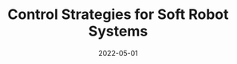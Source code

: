 ---
title: "Control Strategies for Soft Robot Systems"
collection: publications
category: manuscripts
permalink: /publication/2022-05-01-control-strategies-soft-robots
excerpt: 'Soft robots have recently attracted increased attention because their characteristics of low‐cost fabrication, durability, and deformability make them uniquely suited for applications in bio‐integrated systems. Being fundamentally different from traditional rigid robots, soft robots exhibit properties of infinite degrees of freedom (DOF) and nonlinear materials properties that require innovations in control systems. With the rapid development of materials science, robotics, and artificial intelligence, the diversification of actuator mechanisms and algorithms has enabled a wide range of unique control strategies. This review summarizes the basics of actuator mechanisms and control strategies, including open‐loop control, closed‐loop control, and autonomous control, and discusses their implementation from diversified perspectives. Control strategies are evaluated based on their compatibility with materials sets, application goals, and implementation route. The emerging directions are forecasted from the perspectives of interfacing between controller and actuator, underactuated control strategies, and implementation of artificial intelligence (AI).'
date: 2022-05-01
venue: 'Advanced Intelligent Systems'
paperurl: 'https://wang5056.github.io/files/Wang and Chortos - 2022 - Control Strategies for Soft Robot Systems.pdf'
bibtexurl: 'https://wang5056.github.io/files/WangControl.bib'
citation: 'Wang, Jue and Chortos, Alex. (2022). "Control Strategies for Soft Robot Systems." <i>Advanced Intelligent Systems</i>, 4(5), 1201056.'
---